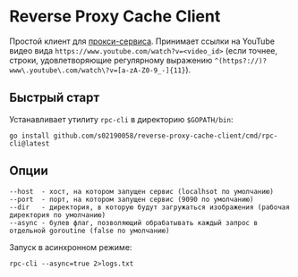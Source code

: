 # Reverse Proxy Cache Client

Простой клиент для [прокси-сервиса](https://github.com/s02190058/reverse-proxy-cache).
Принимает ссылки на YouTube видео вида `https://www.youtube.com/watch?v=<video_id>`
(если точнее, строки, удовлетворяющие регулярному выражению `^(https?://)?www\.youtube\.com/watch\?v=[a-zA-Z0-9_-]{11}`). 
## Быстрый старт

Устанавливает утилиту `rpc-cli` в директорию `$GOPATH/bin`:

```shell
go install github.com/s02190058/reverse-proxy-cache-client/cmd/rpc-cli@latest
```

## Опции

```
--host  - хост, на котором запущен сервис (localhsot по умолчанию)
--port  - порт, на котором запущен сервис (9090 по умолчанию)
--dir   - директория, в которую будут загружаться изображения (рабочая директория по умолчанию)
--async - булев флаг, позволяющий обрабатывать каждый запрос в отдельной goroutine (false по умолчанию)
```

Запуск в асинхронном режиме:

```shell
rpc-cli --async=true 2>logs.txt
```